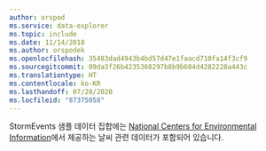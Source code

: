 ```yaml
---
author: orspod
ms.service: data-explorer
ms.topic: include
ms.date: 11/14/2018
ms.author: orspodek
ms.openlocfilehash: 35483dad4943b4bd57d47e1faacd710fa14f3cf9
ms.sourcegitcommit: 09da3f26b4235368297b8b9b604d4282228a443c
ms.translationtype: HT
ms.contentlocale: ko-KR
ms.lasthandoff: 07/28/2020
ms.locfileid: "87375058"
---
```

StormEvents 샘플 데이터 집합에는 [National Centers for Environmental Information](https://www.ncdc.noaa.gov/stormevents/)에서 제공하는 날씨 관련 데이터가 포함되어 있습니다.